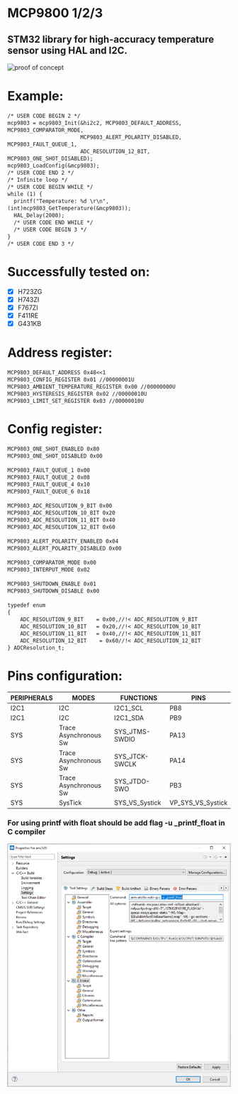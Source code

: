 # MCP9800 1/2/3

## STM32 library for high-accuracy temperature sensor using HAL and I2C.

![proof of concept](https://raw.githubusercontent.com/SimpleMethod/STM32-MCP9803/master/doc/PoC.png)

# Example:

    /* USER CODE BEGIN 2 */
    mcp9803 = mcp9803_Init(&hi2c2, MCP9803_DEFAULT_ADDRESS, MCP9803_COMPARATOR_MODE,
                           MCP9803_ALERT_POLARITY_DISABLED, MCP9803_FAULT_QUEUE_1,
                           ADC_RESOLUTION_12_BIT, MCP9803_ONE_SHOT_DISABLED);
    mcp9803_LoadConfig(&mcp9803);
    /* USER CODE END 2 */
    /* Infinite loop */
    /* USER CODE BEGIN WHILE */
    while (1) {
      printf("Temperature: %d \r\n", (int)mcp9803_GetTemperature(&mcp9803));
      HAL_Delay(2000);
      /* USER CODE END WHILE */
      /* USER CODE BEGIN 3 */
    }
    /* USER CODE END 3 */

# Successfully tested on:
- [x] H723ZG
- [x] H743ZI
- [x] F767ZI
- [x] F411RE
- [x] G431KB

# Address register:

    MCP9803_DEFAULT_ADDRESS 0x48<<1
    MCP9803_CONFIG_REGISTER 0x01 //00000001U
    MCP9803_AMBIENT_TEMPERATURE_REGISTER 0x00 //00000000U
    MCP9803_HYSTERESIS_REGISTER 0x02 //00000010U
    MCP9803_LIMIT_SET_REGISTER 0x03 //00000010U

#  Config register:

    MCP9803_ONE_SHOT_ENABLED 0x80
    MCP9803_ONE_SHOT_DISABLED 0x00
    
    MCP9803_FAULT_QUEUE_1 0x00
    MCP9803_FAULT_QUEUE_2 0x08
    MCP9803_FAULT_QUEUE_4 0x10
    MCP9803_FAULT_QUEUE_6 0x18
    
    MCP9803_ADC_RESOLUTION_9_BIT 0x00
    MCP9803_ADC_RESOLUTION_10_BIT 0x20
    MCP9803_ADC_RESOLUTION_11_BIT 0x40
    MCP9803_ADC_RESOLUTION_12_BIT 0x60
    
    MCP9803_ALERT_POLARITY_ENABLED 0x04
    MCP9803_ALERT_POLARITY_DISABLED 0x00
    
    MCP9803_COMPARATOR_MODE 0x00
    MCP9803_INTERPUT_MODE 0x02
    
    MCP9803_SHUTDOWN_ENABLE 0x01
    MCP9803_SHUTDOWN_DISABLE 0x00
    
    typedef enum
    {
    	ADC_RESOLUTION_9_BIT    = 0x00,//!< ADC_RESOLUTION_9_BIT
    	ADC_RESOLUTION_10_BIT   = 0x20,//!< ADC_RESOLUTION_10_BIT
    	ADC_RESOLUTION_11_BIT   = 0x40,//!< ADC_RESOLUTION_11_BIT
    	ADC_RESOLUTION_12_BIT  	 = 0x60//!< ADC_RESOLUTION_12_BIT
    } ADCResolution_t;

# Pins configuration:

| PERIPHERALS | MODES                 | FUNCTIONS      | PINS              |
|-------------|-----------------------|----------------|-------------------|
| I2C1        | I2C                   | I2C1_SCL       | PB8               |
| I2C1        | I2C                   | I2C1_SDA       | PB9               |
| SYS         | Trace Asynchronous Sw | SYS_JTMS-SWDIO | PA13              |
| SYS         | Trace Asynchronous Sw | SYS_JTCK-SWCLK | PA14              |
| SYS         | Trace Asynchronous Sw | SYS_JTDO-SWO   | PB3               |
| SYS         | SysTick               | SYS_VS_Systick | VP_SYS_VS_Systick |

### **For using printf with float should be add flag -u _printf_float in C compiler**

![enter image description here](https://raw.githubusercontent.com/SimpleMethod/STM32-AM2320/master/Images/am2320_Atolic_TrueSTUDIO.png)
